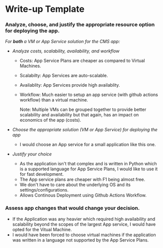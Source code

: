 # Write-up Template

### Analyze, choose, and justify the appropriate resource option for deploying the app.

*For **both** a VM or App Service solution for the CMS app:*

- *Analyze costs, scalability, availability, and workflow*

  - Costs: App Service Plans are cheaper as compared to Virtual Machines.
  - Scalabilty: App Services are auto-scalable.
  - Availablity: App Services provide high availablity.
  - Workflow: Much easier to setup an app service (with github actions workflow) than a virtual machine.
    
    Note: Multiple VMs can be grouped together to provide better scalability and availability but that again, has an impact on economics of the app (costs).
    
- *Choose the appropriate solution (VM or App Service) for deploying the app*

  - I would choose an App service for a small application like this one.
- *Justify your choice*

  - As the application isn't that complex and is written in Python which is a supported language for App Service Plans, I would like to use it for fast development.
  - The App service plans are cheaper with F1 being almost free.
  - We don't have to care about the underlying OS and its settings/configurations.
  - Allows Continous Deployment using Github Actions Workflow.

### Assess app changes that would change your decision.

 - If the Application was any heavier which required high availability and scalability beyond the scopes of the largest App service, I would have opted for the Vitual Machine.
 - I would have been forced to choose virtual machines if the application was written in a language not supported by the App Service Plans.

